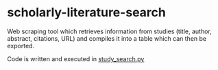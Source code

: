 # scholarly-literature-search
Web scraping tool which retrieves information from studies (title, author, abstract, citations, URL) and compiles it into a table which can then be exported.

Code is written and executed in [study_search.py](scholarly_literature_search/study_search.py)
